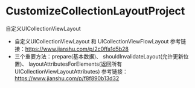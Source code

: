 # CustomizeCollectionLayoutProject
自定义UICollectionViewLayout

- 自定义UICollectionViewLayout 和 UICollectionViewFlowLayout 参考链接：https://www.jianshu.com/p/2c0ffa1d5b28
- 三个重要方法：prepare(基本数据)、 shouldInvalidateLayout(允许更新位置)、 layoutAttributesForElements(返回所有UICollectionViewLayoutAttributes) 参考链接：https://www.jianshu.com/p/f8f890b13d32
